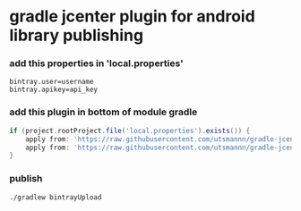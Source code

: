 # gradle jcenter plugin for android library publishing

### add this properties in 'local.properties'
```properties
bintray.user=username
bintray.apikey=api_key
```

### add this plugin in bottom of module gradle

```gradle
if (project.rootProject.file('local.properties').exists()) {
    apply from: 'https://raw.githubusercontent.com/utsmannn/gradle-jcenter/master/installv1.gradle'
    apply from: 'https://raw.githubusercontent.com/utsmannn/gradle-jcenter/master/bintrayv1.gradle'
}
```

### publish
```
./gradlew bintrayUpload
```
